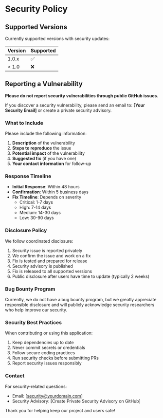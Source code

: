 # Security Policy

## Supported Versions

Currently supported versions with security updates:

| Version | Supported          |
| ------- | ------------------ |
| 1.0.x   | :white_check_mark: |
| < 1.0   | :x:                |

## Reporting a Vulnerability

**Please do not report security vulnerabilities through public GitHub issues.**

If you discover a security vulnerability, please send an email to:
**[Your Security Email]** or create a private security advisory.

### What to Include

Please include the following information:

1. **Description** of the vulnerability
2. **Steps to reproduce** the issue
3. **Potential impact** of the vulnerability
4. **Suggested fix** (if you have one)
5. **Your contact information** for follow-up

### Response Timeline

- **Initial Response**: Within 48 hours
- **Confirmation**: Within 5 business days
- **Fix Timeline**: Depends on severity
  - Critical: 1-7 days
  - High: 7-14 days
  - Medium: 14-30 days
  - Low: 30-90 days

### Disclosure Policy

We follow coordinated disclosure:

1. Security issue is reported privately
2. We confirm the issue and work on a fix
3. Fix is tested and prepared for release
4. Security advisory is published
5. Fix is released to all supported versions
6. Public disclosure after users have time to update (typically 2 weeks)

### Bug Bounty Program

Currently, we do not have a bug bounty program, but we greatly appreciate responsible disclosure and will publicly acknowledge security researchers who help improve our security.

### Security Best Practices

When contributing or using this application:

1. Keep dependencies up to date
2. Never commit secrets or credentials
3. Follow secure coding practices
4. Run security checks before submitting PRs
5. Report security issues responsibly

### Contact

For security-related questions:
- Email: [security@yourdomain.com]
- Security Advisory: [Create Private Security Advisory on GitHub]

Thank you for helping keep our project and users safe!
